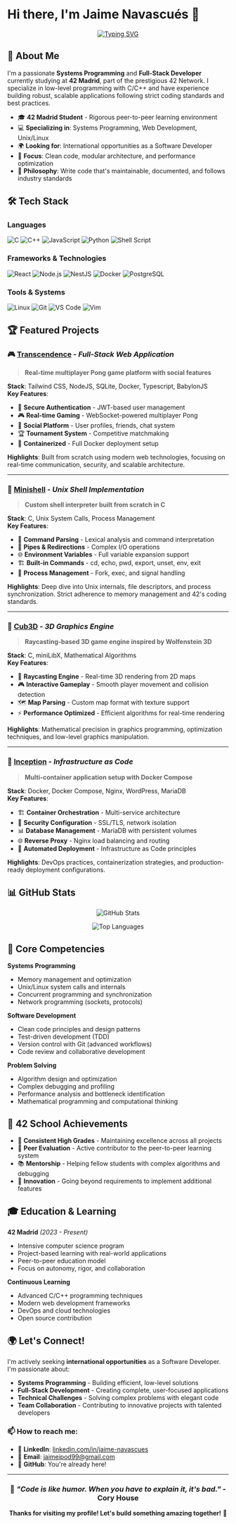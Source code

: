 # Hi there, I'm Jaime Navascués 👋

<div align="center">
  
[![Typing SVG](https://readme-typing-svg.herokuapp.com?font=Fira+Code&size=22&duration=3000&pause=1000&color=00D4AA&center=true&vCenter=true&width=600&lines=Systems+Programming+Enthusiast;Full-Stack+Developer;42+School+Student;Open+to+International+Opportunities)](https://git.io/typing-svg)

</div>

## 🚀 About Me

I'm a passionate **Systems Programming** and **Full-Stack Developer** currently studying at **42 Madrid**, part of the prestigious 42 Network. I specialize in low-level programming with C/C++ and have experience building robust, scalable applications following strict coding standards and best practices.

- 🎓 **42 Madrid Student** - Rigorous peer-to-peer learning environment
- 💻 **Specializing in**: Systems Programming, Web Development, Unix/Linux
- 🌍 **Looking for**: International opportunities as a Software Developer
- 🎯 **Focus**: Clean code, modular architecture, and performance optimization
- 🔧 **Philosophy**: Write code that's maintainable, documented, and follows industry standards

## 🛠️ Tech Stack

### Languages
![C](https://img.shields.io/badge/C-00599C?style=for-the-badge&logo=c&logoColor=white)
![C++](https://img.shields.io/badge/C++-00599C?style=for-the-badge&logo=c%2B%2B&logoColor=white)
![JavaScript](https://img.shields.io/badge/JavaScript-F7DF1E?style=for-the-badge&logo=javascript&logoColor=black)
![Python](https://img.shields.io/badge/Python-3776AB?style=for-the-badge&logo=python&logoColor=white)
![Shell Script](https://img.shields.io/badge/Shell_Script-121011?style=for-the-badge&logo=gnu-bash&logoColor=white)

### Frameworks & Technologies
![React](https://img.shields.io/badge/React-20232A?style=for-the-badge&logo=react&logoColor=61DAFB)
![Node.js](https://img.shields.io/badge/Node.js-43853D?style=for-the-badge&logo=node.js&logoColor=white)
![NestJS](https://img.shields.io/badge/NestJS-E0234E?style=for-the-badge&logo=nestjs&logoColor=white)
![Docker](https://img.shields.io/badge/Docker-2496ED?style=for-the-badge&logo=docker&logoColor=white)
![PostgreSQL](https://img.shields.io/badge/PostgreSQL-316192?style=for-the-badge&logo=postgresql&logoColor=white)

### Tools & Systems
![Linux](https://img.shields.io/badge/Linux-FCC624?style=for-the-badge&logo=linux&logoColor=black)
![Git](https://img.shields.io/badge/Git-F05032?style=for-the-badge&logo=git&logoColor=white)
![VS Code](https://img.shields.io/badge/VS_Code-0078D4?style=for-the-badge&logo=visual%20studio%20code&logoColor=white)
![Vim](https://img.shields.io/badge/VIM-%2311AB00.svg?style=for-the-badge&logo=vim&logoColor=white)

## 🏆 Featured Projects

### 🎮 [Transcendence](https://github.com/jainavas/transcendence) - *Full-Stack Web Application*
> **Real-time multiplayer Pong game platform with social features**

**Stack**: Tailwind CSS, NodeJS, SQLite, Docker, Typescript, BabylonJS  
**Key Features**:
- 🔐 **Secure Authentication** - JWT-based user management
- 🎮 **Real-time Gaming** - WebSocket-powered multiplayer Pong
- 👥 **Social Platform** - User profiles, friends, chat system
- 🏆 **Tournament System** - Competitive matchmaking
- 🐳 **Containerized** - Full Docker deployment setup

**Highlights**: Built from scratch using modern web technologies, focusing on real-time communication, security, and scalable architecture.

---

### 🐚 [Minishell](https://github.com/jainavas/minishell) - *Unix Shell Implementation*
> **Custom shell interpreter built from scratch in C**

**Stack**: C, Unix System Calls, Process Management  
**Key Features**:
- 📝 **Command Parsing** - Lexical analysis and command interpretation
- 🔀 **Pipes & Redirections** - Complex I/O operations
- 🌐 **Environment Variables** - Full variable expansion support
- 🏗️ **Built-in Commands** - cd, echo, pwd, export, unset, env, exit
- 🔄 **Process Management** - Fork, exec, and signal handling

**Highlights**: Deep dive into Unix internals, file descriptors, and process synchronization. Strict adherence to memory management and 42's coding standards.

---

### 🎯 [Cub3D](https://github.com/jainavas/cub3d) - *3D Graphics Engine*
> **Raycasting-based 3D game engine inspired by Wolfenstein 3D**

**Stack**: C, miniLibX, Mathematical Algorithms  
**Key Features**:
- 🎨 **Raycasting Engine** - Real-time 3D rendering from 2D maps
- 🎮 **Interactive Gameplay** - Smooth player movement and collision detection
- 🗺️ **Map Parsing** - Custom map format with texture support
- ⚡ **Performance Optimized** - Efficient algorithms for real-time rendering

**Highlights**: Mathematical precision in graphics programming, optimization techniques, and low-level graphics manipulation.

---

### 🐳 [Inception](https://github.com/jainavas/inception) - *Infrastructure as Code*
> **Multi-container application setup with Docker Compose**

**Stack**: Docker, Docker Compose, Nginx, WordPress, MariaDB  
**Key Features**:
- 🏗️ **Container Orchestration** - Multi-service architecture
- 🔐 **Security Configuration** - SSL/TLS, network isolation
- 📊 **Database Management** - MariaDB with persistent volumes  
- 🌐 **Reverse Proxy** - Nginx load balancing and routing
- 🚀 **Automated Deployment** - Infrastructure as Code principles

**Highlights**: DevOps practices, containerization strategies, and production-ready deployment configurations.

## 📊 GitHub Stats

<div align="center">
  
![GitHub Stats](https://github-readme-stats.vercel.app/api?username=jainavas&show_icons=true&theme=tokyonight&hide_border=true&count_private=true)

![Top Languages](https://github-readme-stats.vercel.app/api/top-langs/?username=jainavas&layout=compact&theme=tokyonight&hide_border=true)

</div>

## 🎯 Core Competencies

**Systems Programming**
- Memory management and optimization
- Unix/Linux system calls and internals
- Concurrent programming and synchronization
- Network programming (sockets, protocols)

**Software Development**
- Clean code principles and design patterns
- Test-driven development (TDD)
- Version control with Git (advanced workflows)
- Code review and collaborative development

**Problem Solving**
- Algorithm design and optimization
- Complex debugging and profiling
- Performance analysis and bottleneck identification
- Mathematical programming and computational thinking

## 🌟 42 School Achievements

- 🏅 **Consistent High Grades** - Maintaining excellence across all projects
- 🤝 **Peer Evaluation** - Active contributor to the peer-to-peer learning system
- 📚 **Mentorship** - Helping fellow students with complex algorithms and debugging
- 🚀 **Innovation** - Going beyond requirements to implement additional features

## 🎓 Education & Learning

**42 Madrid** *(2023 - Present)*
- Intensive computer science program
- Project-based learning with real-world applications
- Peer-to-peer education model
- Focus on autonomy, rigor, and collaboration

**Continuous Learning**
- Advanced C/C++ programming techniques
- Modern web development frameworks
- DevOps and cloud technologies
- Open source contribution

## 🌍 Let's Connect!

I'm actively seeking **international opportunities** as a Software Developer. I'm passionate about:
- **Systems Programming** - Building efficient, low-level solutions
- **Full-Stack Development** - Creating complete, user-focused applications  
- **Technical Challenges** - Solving complex problems with elegant code
- **Team Collaboration** - Contributing to innovative projects with talented developers

### 📫 How to reach me:
- 💼 **LinkedIn**: [linkedin.com/in/jaime-navascues](https://www.linkedin.com/in/jaime-navascu%C3%A9s-pe%C3%B1a-296825222/)
- 📧 **Email**: jaimeipod99@gmail.com
- 🐙 **GitHub**: You're already here!

---

<div align="center">

### 💭 *"Code is like humor. When you have to explain it, it's bad."* - Cory House

**Thanks for visiting my profile! Let's build something amazing together!** 🚀

</div>
